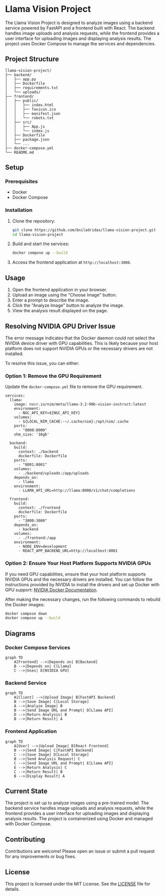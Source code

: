 # Llama Vision Project

The Llama Vision Project is designed to analyze images using a backend service powered by FastAPI and a frontend built with React. The backend handles image uploads and analysis requests, while the frontend provides a user interface for uploading images and displaying analysis results. The project uses Docker Compose to manage the services and dependencies.

## Project Structure

```
llama-vision-project/
├── backend/
│   ├── app.py
│   ├── Dockerfile
│   ├── requirements.txt
│   └── uploads/
├── frontend/
│   ├── public/
│   │   ├── index.html
│   │   ├── favicon.ico
│   │   ├── manifest.json
│   │   └── robots.txt
│   ├── src/
│   │   ├── App.js
│   │   └── index.js
│   ├── Dockerfile
│   ├── package.json
│   └── ...
├── docker-compose.yml
└── README.md
```

## Setup

### Prerequisites

- Docker
- Docker Compose

### Installation

1. Clone the repository:

   ```sh
   git clone https://github.com/bniladridas/llama-vision-project.git
   cd llama-vision-project
   ```

2. Build and start the services:

   ```sh
   docker compose up --build
   ```

3. Access the frontend application at `http://localhost:3000`.

## Usage

1. Open the frontend application in your browser.
2. Upload an image using the "Choose Image" button.
3. Enter a prompt to describe the image.
4. Click the "Analyze Image" button to analyze the image.
5. View the analysis result displayed on the page.

## Resolving NVIDIA GPU Driver Issue

The error message indicates that the Docker daemon could not select the NVIDIA device driver with GPU capabilities. This is likely because your host platform does not support NVIDIA GPUs or the necessary drivers are not installed.

To resolve this issue, you can either:

### Option 1: Remove the GPU Requirement

Update the `docker-compose.yml` file to remove the GPU requirement.

```dockercompose
services:
  llama:
    image: nvcr.io/nim/meta/llama-3.2-90b-vision-instruct:latest
    environment:
      - NGC_API_KEY=${NGC_API_KEY}
    volumes:
      - ${LOCAL_NIM_CACHE:-~/.cache/nim}:/opt/nim/.cache
    ports:
      - "8000:8000"
    shm_size: '16gb'

  backend:
    build: 
      context: ./backend
      dockerfile: Dockerfile
    ports:
      - "8001:8001"
    volumes:
      - ./backend/uploads:/app/uploads
    depends_on:
      - llama
    environment:
      - LLAMA_API_URL=http://llama:8000/v1/chat/completions

  frontend:
    build:
      context: ./frontend
      dockerfile: Dockerfile
    ports:
      - "3000:3000"
    depends_on:
      - backend
    volumes:
      - ./frontend:/app
    environment:
      - NODE_ENV=development
      - REACT_APP_BACKEND_URL=http://localhost:8001
```

### Option 2: Ensure Your Host Platform Supports NVIDIA GPUs

If you need GPU capabilities, ensure that your host platform supports NVIDIA GPUs and the necessary drivers are installed. You can follow the instructions provided by NVIDIA to install the drivers and set up Docker with GPU support: [NVIDIA Docker Documentation](https://docs.nvidia.com/datacenter/cloud-native/container-toolkit/install-guide.html).

After making the necessary changes, run the following commands to rebuild the Docker images:

```sh
docker compose down
docker compose up --build
```

## Diagrams

### Docker Compose Services

```mermaid
graph TD
    A[Frontend] -->|Depends on| B[Backend]
    B -->|Depends on| C[Llama]
    C -->|Uses| D[NVIDIA GPU]
```

### Backend Service

```mermaid
graph TD
    A[Client] -->|Upload Image| B[FastAPI Backend]
    B -->|Save Image| C[Local Storage]
    A -->|Analyze Image| B
    B -->|Send Image URL and Prompt| D[Llama API]
    D -->|Return Analysis| B
    B -->|Return Result| A
```

### Frontend Application

```mermaid
graph TD
    A[User] -->|Upload Image| B[React Frontend]
    B -->|Send Image| C[FastAPI Backend]
    C -->|Save Image| D[Local Storage]
    B -->|Send Analysis Request| C
    C -->|Send Image URL and Prompt| E[Llama API]
    E -->|Return Analysis| C
    C -->|Return Result| B
    B -->|Display Result| A
```

## Current State

The project is set up to analyze images using a pre-trained model. The backend service handles image uploads and analysis requests, while the frontend provides a user interface for uploading images and displaying analysis results. The project is containerized using Docker and managed with Docker Compose.

## Contributing

Contributions are welcome! Please open an issue or submit a pull request for any improvements or bug fixes.

## License

This project is licensed under the MIT License. See the [LICENSE](LICENSE) file for details.